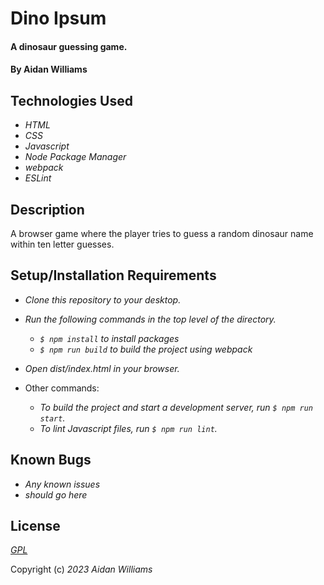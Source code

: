 # Dino Ipsum

#### A dinosaur guessing game.

#### By Aidan Williams

## Technologies Used

* _HTML_
* _CSS_
* _Javascript_
* _Node Package Manager_
* _webpack_
* _ESLint_

## Description

A browser game where the player tries to guess a random dinosaur name within ten letter guesses.

## Setup/Installation Requirements

* _Clone this repository to your desktop._
* _Run the following commands in the top level of the directory._
  * _`$ npm install` to install packages_
  * _`$ npm run build` to build the project using webpack_
* _Open dist/index.html in your browser._

* Other commands:
  * _To build the project and start a development server, run `$ npm run start`._
  * _To lint Javascript files, run `$ npm run lint`._

## Known Bugs

* _Any known issues_
* _should go here_

## License

_[GPL](https://en.wikipedia.org/wiki/GNU_General_Public_License)_

Copyright (c) _2023_ _Aidan Williams_